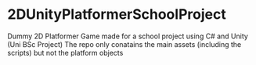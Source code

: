 # 2DUnityPlatformerSchoolProject
Dummy 2D Platformer Game made for a school project using C# and Unity (Uni BSc Project)
The repo only conatains the main assets (including the scripts) but not the platform objects
